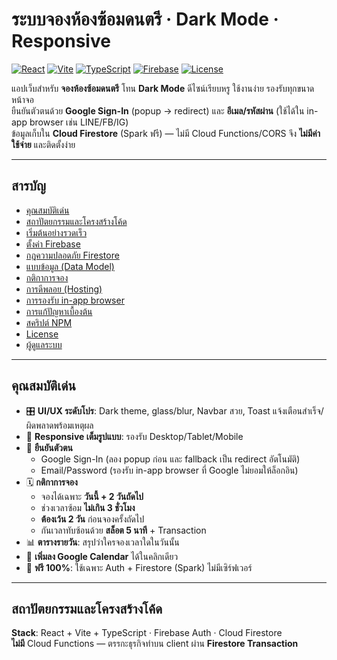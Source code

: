 # ระบบจองห้องซ้อมดนตรี · Dark Mode · Responsive

[![React](https://img.shields.io/badge/React-18-61dafb.svg?logo=react&logoColor=000)](https://react.dev)
[![Vite](https://img.shields.io/badge/Vite-5-646cff.svg?logo=vite&logoColor=fff)](https://vitejs.dev)
[![TypeScript](https://img.shields.io/badge/TypeScript-5-3178c6.svg?logo=typescript&logoColor=fff)](https://www.typescriptlang.org)
[![Firebase](https://img.shields.io/badge/Firebase-Auth%20%2B%20Firestore-ffca28.svg?logo=firebase&logoColor=000)](https://firebase.google.com)
[![License](https://img.shields.io/badge/License-MIT-2ea44f)](#license)

แอปเว็บสำหรับ **จองห้องซ้อมดนตรี** โทน **Dark Mode** ดีไซน์เรียบหรู ใช้งานง่าย รองรับทุกขนาดหน้าจอ  
ยืนยันตัวตนด้วย **Google Sign-In** (popup → redirect) และ **อีเมล/รหัสผ่าน** (ใช้ได้ใน in-app browser เช่น LINE/FB/IG)  
ข้อมูลเก็บใน **Cloud Firestore** (Spark ฟรี) — ไม่มี Cloud Functions/CORS จึง **ไม่มีค่าใช้จ่าย** และติดตั้งง่าย

---

## สารบัญ
- [คุณสมบัติเด่น](#คุณสมบัติเด่น)
- [สถาปัตยกรรมและโครงสร้างโค้ด](#สถาปัตยกรรมและโครงสร้างโค้ด)
- [เริ่มต้นอย่างรวดเร็ว](#เริ่มต้นอย่างรวดเร็ว)
- [ตั้งค่า Firebase](#ตั้งค่า-firebase)
- [กฎความปลอดภัย Firestore](#กฎความปลอดภัย-firestore)
- [แบบข้อมูล (Data Model)](#แบบข้อมูล-data-model)
- [กติกาการจอง](#กติกาการจอง)
- [การดีพลอย (Hosting)](#การดีพลอย-hosting)
- [การรองรับ in-app browser](#การรองรับ-inapp-browser)
- [การแก้ปัญหาเบื้องต้น](#การแก้ปัญหาเบื้องต้น)
- [สคริปต์ NPM](#สคริปต์-npm)
- [License](#license)
- [ผู้ดูแลระบบ](#ผู้ดูแลระบบ)

---

## คุณสมบัติเด่น
- 🎛️ **UI/UX ระดับโปร**: Dark theme, glass/blur, Navbar สวย, Toast แจ้งเตือนสำเร็จ/ผิดพลาดพร้อมเหตุผล
- 📱 **Responsive เต็มรูปแบบ**: รองรับ Desktop/Tablet/Mobile
- 🔐 **ยืนยันตัวตน**
  - Google Sign-In (ลอง popup ก่อน และ fallback เป็น redirect อัตโนมัติ)
  - Email/Password (รองรับ in-app browser ที่ Google ไม่ยอมให้ล็อกอิน)
- 🗓️ **กติกาการจอง**
  - จองได้เฉพาะ **วันนี้ + 2 วันถัดไป**
  - ช่วงเวลาซ้อม **ไม่เกิน 3 ชั่วโมง**
  - **ต้องเว้น 2 วัน** ก่อนจองครั้งถัดไป
  - กันเวลาทับซ้อนด้วย **สล็อต 5 นาที** + Transaction
- 📊 **ตารางรายวัน**: สรุปว่าใครจองเวลาใดในวันนั้น
- 📌 **เพิ่มลง Google Calendar** ได้ในคลิกเดียว
- 💸 **ฟรี 100%**: ใช้เฉพาะ Auth + Firestore (Spark) ไม่มีเซิร์ฟเวอร์

---

## สถาปัตยกรรมและโครงสร้างโค้ด
**Stack**: React + Vite + TypeScript · Firebase Auth · Cloud Firestore  
**ไม่มี** Cloud Functions — ตรรกะธุรกิจทำบน client ผ่าน **Firestore Transaction**

